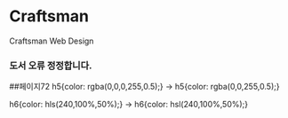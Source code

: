 # Craftsman
Craftsman Web Design


### 도서 오류 정정합니다.
##페이지72
h5{color: rgba(0,0,0,255,0.5);}
-> h5{color: rgba(0,0,255,0.5);}

h6{color: hls(240,100%,50%);}
->
h6{color: hsl(240,100%,50%);}
